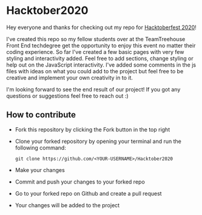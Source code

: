 # Hacktober2020

Hey everyone and thanks for checking out my repo for [Hacktoberfest 2020](https://hacktoberfest.digitalocean.com/)!

I've created this repo so my fellow students over at the TeamTreehouse Front End techdegree get the opportunity to enjoy this event no matter their coding experience. So far I've created a few basic pages with very few styling and interactivity added. Feel free to add sections, change styling or help out on the JavaScript interactivity. I've added some comments in the js files with ideas on what you could add to the project but feel free to be creative and implement your own creativity in to it. 

I'm looking forward to see the end result of our project! If you got any questions or suggestions feel free to reach out :) 

## How to contribute

* Fork this repository by clicking the Fork button in the top right
* Clone your forked repository by opening your terminal and run the following command: 
    
    `git clone https://github.com/<YOUR-USERNAME>/Hacktober2020`
* Make your changes
* Commit and push your changes to your forked repo
* Go to your forked repo on Github and create a pull request
* Your changes will be added to the project 
